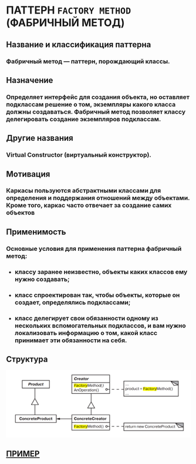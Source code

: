# ПАТТЕРН `FACTORY METHOD` (ФАБРИЧНЫЙ МЕТОД)

## Название и классификация паттерна
### Фабричный метод — паттерн, порождающий классы.

## Назначение
### Определяет интерфейс для создания объекта, но оставляет подклассам решение о том, экземпляры какого класса должны создаваться. Фабричный метод позволяет классу делегировать создание экземпляров подклассам.

## Другие названия
### Virtual Constructor (виртуальный конструктор).

## Мотивация
### Каркасы пользуются абстрактными классами для определения и поддержания отношений между объектами. Кроме того, каркас часто отвечает за создание самих объектов

## Применимость
### Основные условия для применения паттерна фабричный метод: 
- ### классу заранее неизвестно, объекты каких классов ему нужно создавать; 
- ### класс спроектирован так, чтобы объекты, которые он создает, определялись подклассами; 
- ### класс делегирует свои обязанности одному из нескольких вспомогательных подклассов, и вам нужно локализовать информацию о том, какой класс принимает эти обязанности на себя.

## Структура
![factoryMethod](https://github.com/SergeiMarkushov/Patterns/blob/master/patterns/src/main/resources/images/factoryMethod.png)

## [ПРИМЕР](FactoryMethod.java)